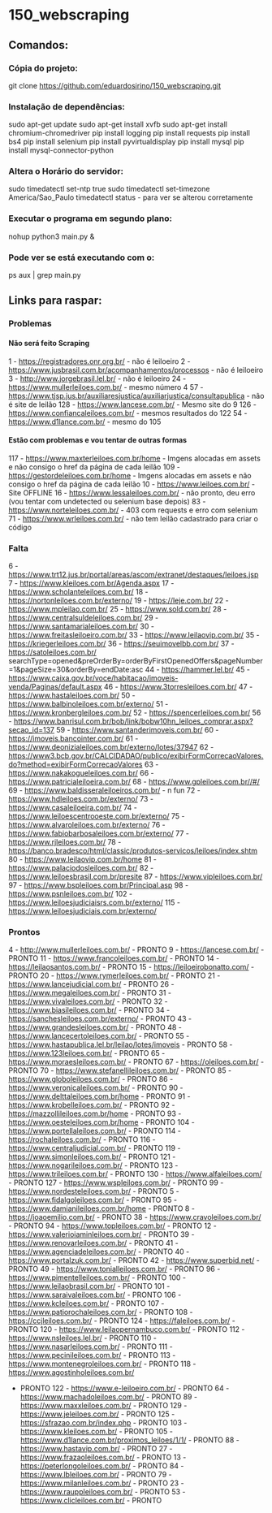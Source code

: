 # 150_webscraping
 
## Comandos:

### Cópia do projeto:
git clone https://github.com/eduardosirino/150_webscraping.git

### Instalação de dependências:
sudo apt-get update
sudo apt-get install xvfb
sudo apt-get install chromium-chromedriver
pip install logging
pip install requests
pip install bs4
pip install selenium
pip install pyvirtualdisplay
pip install mysql
pip install mysql-connector-python

### Altera o Horário do servidor:
sudo timedatectl set-ntp true
sudo timedatectl set-timezone America/Sao_Paulo
timedatectl status - para ver se alterou corretamente

### Executar o programa em segundo plano:
nohup python3 main.py &

### Pode ver se está executando com o:
ps aux | grep main.py

## Links para raspar:

### Problemas

#### Não será feito Scraping
1 - https://registradores.onr.org.br/ - não é leiloeiro
2 - https://www.jusbrasil.com.br/acompanhamentos/processos - não é leiloeiro
3 - http://www.jorgebrasil.lel.br/ - não é leiloeiro
24 - https://www.mullerleiloes.com.br/ - mesmo número 4
57 - https://www.tjsp.jus.br/auxiliaresjustica/auxiliarjustica/consultapublica - não é site de leilão
128 - https://www.lancese.com.br/ - Mesmo site do 9
126 - https://www.confiancaleiloes.com.br/ - mesmos resultados do 122
54 - https://www.d1lance.com.br/ - mesmo do 105


#### Estão com problemas e vou tentar de outras formas
117 - https://www.maxterleiloes.com.br/home -  Imgens alocadas em assets e não consigo o href da página de cada leilão
109 - https://gestordeleiloes.com.br/home - Imgens alocadas em assets e não consigo o href da página de cada leilão
10 - https://www.leiloes.com.br/ - Site OFFLINE
16 - https://www.lessaleiloes.com.br/ - não pronto, deu erro (vou tentar com undetected ou selenium base depois)
83 - https://www.norteleiloes.com.br/ - 403 com requests e erro com selenium
71 - https://www.wrleiloes.com.br/ - não tem leilão cadastrado para criar o código




### Falta
6 - https://www.trt12.jus.br/portal/areas/ascom/extranet/destaques/leiloes.jsp
7 - https://www.kleiloes.com.br/Agenda.aspx
17 - https://www.scholanteleiloes.com.br/
18 - https://nortonleiloes.com.br/externo/
19 - https://leje.com.br/
22 - https://www.mpleilao.com.br/
25 - https://www.sold.com.br/
28 - https://www.centralsuldeleiloes.com.br/
29 - https://www.santamarialeiloes.com.br/
30 - https://www.freitasleiloeiro.com.br/
33 - https://www.leilaovip.com.br/
35 - https://kriegerleiloes.com.br/
36 - https://seuimovelbb.com.br/
37 - https://satoleiloes.com.br/
searchType=opened&preOrderBy=orderByFirstOpenedOffers&pageNumber=1&pageSize=30&orderBy=endDate:asc
44 - https://hammer.lel.br/
45 - https://www.caixa.gov.br/voce/habitacao/imoveis-venda/Paginas/default.aspx
46 - https://www.3torresleiloes.com.br/
47 - https://www.hastaleiloes.com.br/
50 - https://www.balbinoleiloes.com.br/externo/
51 - https://www.kronbergleiloes.com.br/
52 - https://spencerleiloes.com.br/
56 - https://www.banrisul.com.br/bob/link/bobw10hn_leiloes_comprar.aspx?secao_id=137
59 - https://www.santanderimoveis.com.br/
60 - https://imoveis.bancointer.com.br/
61 - https://www.deonizialeiloes.com.br/externo/lotes/37947
62 - https://www3.bcb.gov.br/CALCIDADAO/publico/exibirFormCorrecaoValores.do?method=exibirFormCorrecaoValores
63 - https://www.nakakogueleiloes.com.br/
66 - https://www.patricialeiloeira.com.br/
68 - https://www.gpleiloes.com.br//#/
69 - https://www.baldisseraleiloeiros.com.br/ - n fun
72 - https://www.hdleiloes.com.br/externo/
73 - https://www.casaleiloeira.com.br/
74 - https://www.leiloescentrooeste.com.br/externo/
75 - https://www.alvaroleiloes.com.br/externo/
76 - https://www.fabiobarbosaleiloes.com.br/externo/
77 - https://www.rjleiloes.com.br/
78 - https://banco.bradesco/html/classic/produtos-servicos/leiloes/index.shtm
80 - https://www.leilaovip.com.br/home
81 - https://www.palaciodosleiloes.com.br/
82 - https://www.leiloesbrasil.com.br/presite
87 - https://www.vipleiloes.com.br/
97 - https://www.bspleiloes.com.br/Principal.asp
98 - https://www.psnleiloes.com.br/
102 - https://www.leiloesjudiciaisrs.com.br/externo/
115 - https://www.leiloesjudiciais.com.br/externo/




### Prontos
4 - http://www.mullerleiloes.com.br/ - PRONTO
9 - https://lancese.com.br/ - PRONTO
11 - https://www.francoleiloes.com.br/ - PRONTO
14 - https://leilaosantos.com.br/ - PRONTO
15 - https://leiloeirobonatto.com/ - PRONTO
20 - https://www.rymerleiloes.com.br/ - PRONTO
21 - https://www.lancejudicial.com.br/ - PRONTO
26 - https://www.megaleiloes.com.br/ - PRONTO
31 - https://www.vivaleiloes.com.br/ - PRONTO
32 - https://www.biasileiloes.com.br/ - PRONTO
34 - https://sanchesleiloes.com.br/externo/ - PRONTO
43 - https://www.grandesleiloes.com.br/ - PRONTO
48 - https://www.lancecertoleiloes.com.br/ - PRONTO
55 - https://www.hastapublica.lel.br/leilao/lotes/imoveis - PRONTO
58 - https://www.123leiloes.com.br/ - PRONTO
65 - https://www.moraesleiloes.com.br/ - PRONTO
67 - https://oleiloes.com.br/ - PRONTO
70 - https://www.stefanellileiloes.com.br/ - PRONTO
85 - https://www.globoleiloes.com.br/ - PRONTO
86 - https://www.veronicaleiloes.com.br/ - PRONTO
90 - https://www.delttaleiloes.com.br/home - PRONTO
91 - https://www.krobelleiloes.com.br/ - PRONTO
92 - https://mazzollileiloes.com.br/home - PRONTO
93 - https://www.oesteleiloes.com.br/home - PRONTO
104 - https://www.portellaleiloes.com.br/ - PRONTO
114 - https://rochaleiloes.com.br/ - PRONTO
116 - https://www.centraljudicial.com.br/ - PRONTO
119 - https://www.simonleiloes.com.br/ - PRONTO
121 - https://www.nogarileiloes.com.br/ - PRONTO
123 - https://www.trileiloes.com.br/ - PRONTO
130 - https://www.alfaleiloes.com/ - PRONTO
127 - https://www.wspleiloes.com.br/ - PRONTO
99 - https://www.nordesteleiloes.com.br/ - PRONTO
5 - https://www.fidalgoleiloes.com.br/ - PRONTO
95 - https://www.damianileiloes.com.br/home - PRONTO
8 - https://joaoemilio.com.br/ - PRONTO
38 - https://www.cravoleiloes.com.br/ - PRONTO
94 - https://www.topleiloes.com.br/ - PRONTO
12 - https://www.valerioiaminleiloes.com.br/ - PRONTO
39 - https://www.renovarleiloes.com.br/ - PRONTO
41 - https://www.agenciadeleiloes.com.br/ - PRONTO
40 - https://www.portalzuk.com.br/ - PRONTO
42 - https://www.superbid.net/ - PRONTO
49 - https://www.tonialleiloes.com.br/ - PRONTO
96 - https://www.pimentelleiloes.com.br/ - PRONTO
100 - https://www.leilaobrasil.com.br/ - PRONTO
101 - https://www.saraivaleiloes.com.br/ - PRONTO
106 - https://www.kcleiloes.com.br/ - PRONTO
107 - https://www.patiorochaleiloes.com.br/ - PRONTO
108 - https://ccjleiloes.com.br/ - PRONTO
124 - https://faleiloes.com.br/ - PRONTO
120 - https://www.leilaopernambuco.com.br/ - PRONTO
112 - https://www.nsleiloes.lel.br/ - PRONTO
110 - https://www.nasarleiloes.com.br/ - PRONTO
111 - https://www.pecinileiloes.com.br/ - PRONTO
113 - https://www.montenegroleiloes.com.br/ - PRONTO
118 - https://www.agostinholeiloes.com.br/
 - PRONTO
 122 - https://www.e-leiloeiro.com.br/ - PRONTO
 64 - https://www.machadoleiloes.com.br/ - PRONTO
89 - https://www.maxxleiloes.com.br/ - PRONTO
129 - https://www.jeleiloes.com.br/ - PRONTO
125 - https://sfrazao.com.br/index.php - PRONTO
103 - https://www.kleiloes.com.br/ - PRONTO
105 - https://www.d1lance.com.br/proximos_leiloes/1/1/ - PRONTO
88 - https://www.hastavip.com.br/ - PRONTO
27 - https://www.frazaoleiloes.com.br/ - PRONTO
13 - https://peterlongoleiloes.com.br/ - PRONTO
84 - https://www.lbleiloes.com.br/ - PRONTO
79 - https://www.milanleiloes.com.br/ - PRONTO
23 - https://www.rauppleiloes.com.br/ - PRONTO
53 - https://www.clicleiloes.com.br/ - PRONTO






